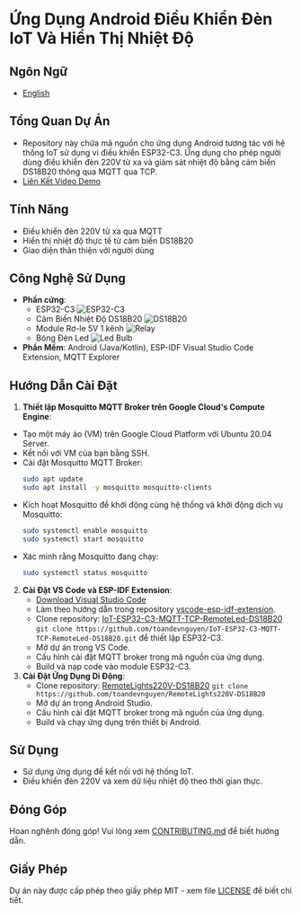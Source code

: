 # Ứng Dụng Android Điều Khiển Đèn IoT Và Hiển Thị Nhiệt Độ
## Ngôn Ngữ
- [English](../README.md)
## Tổng Quan Dự Án
- Repository này chứa mã nguồn cho ứng dụng Android tương tác với hệ thống IoT sử dụng vi điều khiển ESP32-C3. Ứng dụng cho phép người dùng điều khiển đèn 220V từ xa và giám sát nhiệt độ bằng cảm biến DS18B20 thông qua MQTT qua TCP.
- [Liên Kết Video Demo](https://24ffdk-my.sharepoint.com/:v:/g/personal/toan5tb1drivedev_24ffdk_onmicrosoft_com/EdekrNNiyAdAr4RuuM1K9csBAXf8sxO2ubKTF2UoG07UlA?e=lwrZPB) 

## Tính Năng
- Điều khiển đèn 220V từ xa qua MQTT
- Hiển thị nhiệt độ thực tế từ cảm biến DS18B20
- Giao diện thân thiện với người dùng

## Công Nghệ Sử Dụng
- **Phần cứng**:
  - ESP32-C3
    ![ESP32-C3](https://i.ebayimg.com/images/g/WkEAAOSw1iZli80j/s-l500.jpg)
  - Cảm Biến Nhiệt Độ DS18B20
    ![DS18B20](https://i.ebayimg.com/images/g/6sYAAOSwnmxfhlJE/s-l1600.webp)
  - Module Rơ-le 5V 1 kênh
    ![Relay](https://bizweb.dktcdn.net/100/005/602/files/ad4.jpg?v=1465956650836)
  - Bóng Đèn Led
    ![Led Bulb](https://kawaled.com/image/catalog/bulb-tru---tron-led2/den-led-tron-led2-a60-9w.jpg)
- **Phần Mềm**: Android (Java/Kotlin), ESP-IDF Visual Studio Code Extension, MQTT Explorer

## Hướng Dẫn Cài Đặt
1. **Thiết lập Mosquitto MQTT Broker trên Google Cloud's Compute Engine**:
  - Tạo một máy ảo (VM) trên Google Cloud Platform với Ubuntu 20.04 Server.
  - Kết nối với VM của bạn bằng SSH.
  - Cài đặt Mosquitto MQTT Broker:
       ```sh
       sudo apt update
       sudo apt install -y mosquitto mosquitto-clients
       ```
  - Kích hoạt Mosquitto để khởi động cùng hệ thống và khởi động dịch vụ Mosquitto:
       ```sh
       sudo systemctl enable mosquitto
       sudo systemctl start mosquitto
       ```
  - Xác minh rằng Mosquitto đang chạy:
       ```sh
       sudo systemctl status mosquitto
       ```
2. **Cài Đặt VS Code và ESP-IDF Extension**:
   - [Download Visual Studio Code](https://code.visualstudio.com/download)
   - Làm theo hướng dẫn trong repository [vscode-esp-idf-extension](https://github.com/espressif/vscode-esp-idf-extension/blob/master/docs/tutorial/install.md).
   - Clone repository: [IoT-ESP32-C3-MQTT-TCP-RemoteLed-DS18B20](https://github.com/toandevnguyen/IoT-ESP32-C3-MQTT-TCP-RemoteLed-DS18B20) `git clone https://github.com/toandevnguyen/IoT-ESP32-C3-MQTT-TCP-RemoteLed-DS18B20.git` để thiết lập ESP32-C3.
   - Mở dự án trong VS Code.
   - Cấu hình cài đặt MQTT broker trong mã nguồn của ứng dụng.
   - Build và nạp code vào module ESP32-C3.
3. **Cài Đặt Ứng Dụng Di Động**:
   - Clone repository: [RemoteLights220V-DS18B20](https://github.com/toandevnguyen/RemoteLights220V-DS18B20) `git clone https://github.com/toandevnguyen/RemoteLights220V-DS18B20`
   - Mở dự án trong Android Studio.
   - Cấu hình cài đặt MQTT broker trong mã nguồn của ứng dụng.
   - Build và chạy ứng dụng trên thiết bị Android.

## Sử Dụng
- Sử dụng ứng dụng để kết nối với hệ thống IoT.
- Điều khiển đèn 220V và xem dữ liệu nhiệt độ theo thời gian thực.

## Đóng Góp
Hoan nghênh đóng góp! Vui lòng xem [CONTRIBUTING.md](CONTRIBUTING.md) để biết hướng dẫn.

## Giấy Phép
Dự án này được cấp phép theo giấy phép MIT - xem file [LICENSE](LICENSE) để biết chi tiết.

